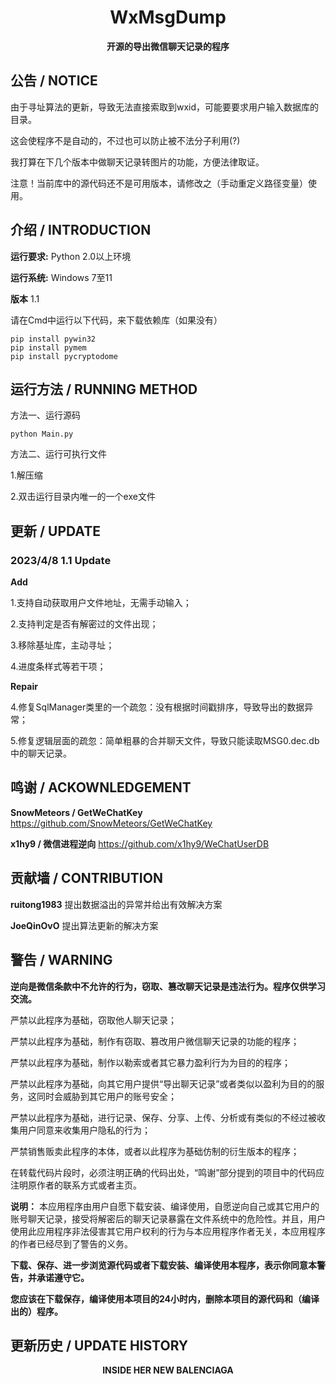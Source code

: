 <div align="center">

# WxMsgDump

**开源的导出微信聊天记录的程序**

</div>

## 公告 / NOTICE

由于寻址算法的更新，导致无法直接索取到wxid，可能要要求用户输入数据库的目录。

这会使程序不是自动的，不过也可以防止被不法分子利用(?)

我打算在下几个版本中做聊天记录转图片的功能，方便法律取证。

注意！当前库中的源代码还不是可用版本，请修改之（手动重定义路径变量）使用。

## 介绍 / INTRODUCTION

**运行要求:** Python 2.0以上环境

**运行系统:** Windows 7至11

**版本** 1.1

请在Cmd中运行以下代码，来下载依赖库（如果没有）

```
pip install pywin32
pip install pymem
pip install pycryptodome
```

## 运行方法 / RUNNING METHOD

方法一、运行源码

```
python Main.py
```

方法二、运行可执行文件

1.解压缩

2.双击运行目录内唯一的一个exe文件

## 更新 / UPDATE

### 2023/4/8 1.1 Update

**Add**

1.支持自动获取用户文件地址，无需手动输入；

2.支持判定是否有解密过的文件出现；

3.移除基址库，主动寻址；

4.进度条样式等若干项；

**Repair**

4.修复SqlManager类里的一个疏忽：没有根据时间戳排序，导致导出的数据异常；

5.修复逻辑层面的疏忽：简单粗暴的合并聊天文件，导致只能读取MSG0.dec.db中的聊天记录。

## 鸣谢 / ACKOWNLEDGEMENT

**SnowMeteors / GetWeChatKey** https://github.com/SnowMeteors/GetWeChatKey

**x1hy9 / 微信进程逆向** https://github.com/x1hy9/WeChatUserDB

## 贡献墙 / CONTRIBUTION

**ruitong1983** 提出数据溢出的异常并给出有效解决方案

**JoeQinOvO** 提出算法更新的解决方案

## 警告 / WARNING

**逆向是微信条款中不允许的行为，窃取、篡改聊天记录是违法行为。程序仅供学习交流。**

严禁以此程序为基础，窃取他人聊天记录；

严禁以此程序为基础，制作有窃取、篡改用户微信聊天记录的功能的程序；

严禁以此程序为基础，制作以勒索或者其它暴力盈利行为为目的的程序；

严禁以此程序为基础，向其它用户提供“导出聊天记录”或者类似以盈利为目的的服务，这同时会威胁到其它用户的账号安全；

严禁以此程序为基础，进行记录、保存、分享、上传、分析或有类似的不经过被收集用户同意来收集用户隐私的行为；

严禁销售贩卖此程序的本体，或者以此程序为基础仿制的衍生版本的程序；

在转载代码片段时，必须注明正确的代码出处，“鸣谢”部分提到的项目中的代码应注明原作者的联系方式或者主页。

**说明：** 本应用程序由用户自愿下载安装、编译使用，自愿逆向自己或其它用户的账号聊天记录，接受将解密后的聊天记录暴露在文件系统中的危险性。并且，用户使用此应用程序非法侵害其它用户权利的行为与本应用程序作者无关，本应用程序的作者已经尽到了警告的义务。

**下载、保存、进一步浏览源代码或者下载安装、编译使用本程序，表示你同意本警告，并承诺遵守它。**

**您应该在下载保存，编译使用本项目的24小时内，删除本项目的源代码和（编译出的）程序。**

## 更新历史 / UPDATE HISTORY 

<div align="center">

**INSIDE HER NEW BALENCIAGA**

</div>
